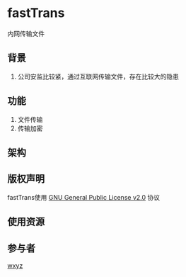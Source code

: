 # fastTrans
内网传输文件

## 背景
1. 公司安监比较紧，通过互联网传输文件，存在比较大的隐患

## 功能
1. 文件传输
2. 传输加密

## 架构


## 版权声明
fastTrans使用 [GNU General Public License v2.0](http://www.gnu.org/licenses/gpl-2.0.txt) 协议

## 使用资源

## 参与者
[wxyz](http://wxyz.ren)